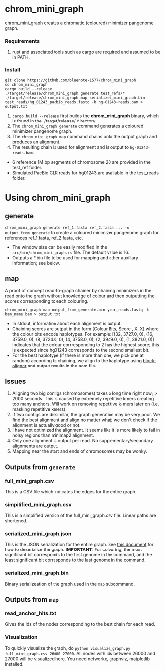 # chrom_mini_graph 

chrom_mini_graph creates a chromatic (coloured) minimizer pangenome graph. 

### Requirements 

1. [rust](https://www.rust-lang.org/tools/install) and associated tools such as cargo are required and assumed to be in PATH.

### Install

```
git clone https://github.com/bluenote-1577/chrom_mini_graph
cd chrom_mini_graph
cargo build --release
./target/release/chrom_mini_graph generate test_refs/*
./target/release/chrom_mini_graph map serialized_mini_graph.bin test_reads/hg_01243_pacbio_reads.fastq -b hg-01243-reads.bam > output.txt
```

1. `cargo build --release` first builds the **chrom_mini_graph** binary, which is found in the ./target/release/ directory.
2. The `chrom_mini_graph generate` command generates a coloured minimizer pangenome graph. 
3. The `chrom_mini_graph map` command chains onto the output graph and produces an alignment.
4. The resulting chain is used for alignment and is output to `hg-01243-reads.bam`. 

* 6 reference 1M bp segments of chromosome 20 are provided in the test_ref folder. 
* Simulated PacBio CLR reads for hg01243 are available in the test_reads folder. 

# Using chrom_mini_graph

## generate

`chrom_mini_graph generate ref_1.fasta ref_2.fasta ... -o output_from_generate` to create a coloured minimizer pangenome graph for references ref_1.fasta, ref_2.fasta, etc. 

* The window size can be easily modified in the `src/bin/chrom_mini_graph.rs` file. The default value is 16.
* Outputs a \*.bin file to be used for mapping and other auxillary information; see below. 

## map

A proof of concept read-to-graph chainer by chaining minimizers in the read onto the graph without knowledge of colour and then outputting the scores corresponding to each colouring.

`chrom_mini_graph map output_from_generate.bin your_reads.fastq -b bam_name.bam > output.txt`

* In stdout, information about each alignment is output.
* Chaining scores are output in the form (Colour Bits, Score , X, X) where the colour bits encode haplotypes. For example:  [(32, 3727.0, 0), (16, 3759.0, 0), (8, 3724.0, 0), (4, 3758.0, 0), (2, 3949.0, 0), (1, 3821.0, 0)]
indicates that the colour corrresponding to 2 has the highest score; this is expected since hg01243 corresponds to the second smallest bit. 
* For the best haplotype (if there is more than one, we pick one at random) according to chaining, we align to the haplotype using [block-aligner](https://github.com/Daniel-Liu-c0deb0t/block-aligner) and output results in the bam file.

## Issues

1. Aligning two big contigs (chromosomes) takes a long time right now; > 2000 seconds. This is caused by extremely repetitive kmers creating too many anchors. Will work on removing repetitive k-mers later on (i.e. masking repetitive kmers).
2. If two contigs are dissimilar, the graph generation may be very poor. We find the best alignment and align no matter what; we don't check if the alignment is actually good or not. 
3. I have not optimized the alignment. It seems like it is more likely to fail in noisy regions than minimap2 alignment. 
4. Only one alignment is output per read. No supplementary/secondary alignments are output.
5. Mapping near the start and ends of chromosomes may be wonky. 

## Outputs from `generate`

### full_mini_graph.csv 

This is a CSV file which indicates the edges for the entire graph. 

### simpilified_mini_graph.csv

This is a simplified version of the full_mini_graph.csv file. Linear paths are shortened. 

### serialized_mini_graph.json

This is the JSON serialization for the entire graph. See [this document](https://docs.google.com/document/d/1oRHjPgP-Bh9UkySCduWIl5yCpfiLVEoSnRdzdx4a7-Y/edit?usp=sharing) for how to deserialize the graph. **IMPORTANT:** For colouring, the most significant bit corresponds to the first genome in the command, and the least significant bit corresponds to the last genome in the command. 

### serialized_mini_graph.bin

Binary serializeation of the graph used in the `map` subcommand.

## Outputs from `map`

### read_anchor_hits.txt

Gives the ids of the nodes corresponding to the best chain for each read. 

### Visualization

To quickly visualize the graph, do `python visualize_graph.py full_mini_graph.csv 26000 27000`. All nodes with ids between 26000 and 27000 will be visualized here. You need networkx, graphviz, matplotlib installed.
